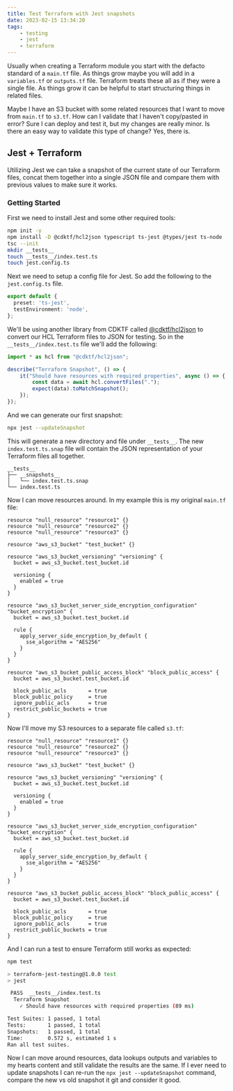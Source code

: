 ```yaml
---
title: Test Terraform with Jest snapshots
date: 2023-02-15 13:34:20
tags:
    - testing
    - jest
    - terraform
---
```


Usually when creating a Terraform module you start with the defacto standard of a `main.tf` file. As things grow maybe you will add in a `variables.tf` or `outputs.tf` file. Terraform treats these all as if they were a single file. As things grow it can be helpful to start structuring things in related files.

Maybe I have an S3 bucket with some related resources that I want to move from `main.tf` to `s3.tf`. How can I validate that I haven't copy/pasted in error? Sure I can deploy and test it, but my changes are really minor. Is there an easy way to validate this type of change? Yes, there is.

## Jest + Terraform

Utilizing Jest we can take a snapshot of the current state of our Terraform files, concat them together into a single JSON file and compare them with previous values to make sure it works.

### Getting Started

First we need to install Jest and some other required tools:

```bash
npm init -y
npm install -D @cdktf/hcl2json typescript ts-jest @types/jest ts-node
tsc --init
mkdir __tests__
touch __tests__/index.test.ts
touch jest.config.ts
```

Next we need to setup a config file for Jest. So add the following to the `jest.config.ts` file.

```typescript jest.config.ts
export default {
  preset: 'ts-jest',
  testEnvironment: 'node',
};
```

We'll be using another library from CDKTF called [@cdktf/hcl2json](https://www.npmjs.com/package/@cdktf/hcl2json) to convert our HCL Terraform files to JSON for testing. So in the `__tests__/index.test.ts` file we'll add the following:

```typescript index.test.ts
import * as hcl from "@cdktf/hcl2json";

describe("Terraform Snapshot", () => {
    it("Should have resources with required properties", async () => {
        const data = await hcl.convertFiles(".");
        expect(data).toMatchSnapshot();
    });
});
```

And we can generate our first snapshot:

```bash
npx jest --updateSnapshot
```

This will generate a new directory and file under `__tests__`. The new `index.test.ts.snap` file will contain the JSON representation of your Terraform files all together.

```
__tests__
├── __snapshots__
│   └── index.test.ts.snap
└── index.test.ts
```

Now I can move resources around. In my example this is my original `main.tf` file:

```hcl main.tf
resource "null_resource" "resource1" {}
resource "null_resource" "resource2" {}
resource "null_resource" "resource3" {}

resource "aws_s3_bucket" "test_bucket" {}

resource "aws_s3_bucket_versioning" "versioning" {
  bucket = aws_s3_bucket.test_bucket.id

  versioning {
    enabled = true
  }
}

resource "aws_s3_bucket_server_side_encryption_configuration" "bucket_encryption" {
  bucket = aws_s3_bucket.test_bucket.id

  rule {
    apply_server_side_encryption_by_default {
      sse_algorithm = "AES256"
    }
  }
}

resource "aws_s3_bucket_public_access_block" "block_public_access" {
  bucket = aws_s3_bucket.test_bucket.id

  block_public_acls       = true
  block_public_policy     = true
  ignore_public_acls      = true
  restrict_public_buckets = true
}
```

Now I'll move my S3 resources to a separate file called `s3.tf`:

```hcl main.tf
resource "null_resource" "resource1" {}
resource "null_resource" "resource2" {}
resource "null_resource" "resource3" {}
```

```hcl s3.tf
resource "aws_s3_bucket" "test_bucket" {}

resource "aws_s3_bucket_versioning" "versioning" {
  bucket = aws_s3_bucket.test_bucket.id

  versioning {
    enabled = true
  }
}

resource "aws_s3_bucket_server_side_encryption_configuration" "bucket_encryption" {
  bucket = aws_s3_bucket.test_bucket.id

  rule {
    apply_server_side_encryption_by_default {
      sse_algorithm = "AES256"
    }
  }
}

resource "aws_s3_bucket_public_access_block" "block_public_access" {
  bucket = aws_s3_bucket.test_bucket.id

  block_public_acls       = true
  block_public_policy     = true
  ignore_public_acls      = true
  restrict_public_buckets = true
}
```

And I can run a test to ensure Terraform still works as expected:

```bash
npm test

> terraform-jest-testing@1.0.0 test
> jest

 PASS  __tests__/index.test.ts
  Terraform Snapshot
    ✓ Should have resources with required properties (89 ms)

Test Suites: 1 passed, 1 total
Tests:       1 passed, 1 total
Snapshots:   1 passed, 1 total
Time:        0.572 s, estimated 1 s
Ran all test suites.
```

Now I can move around resources, data lookups outputs and variables to my hearts content and still validate the results are the same. If I ever need to update snapshots I can re-run the `npx jest --updateSnapshot` command, compare the new vs old snapshot it git and consider it good.
